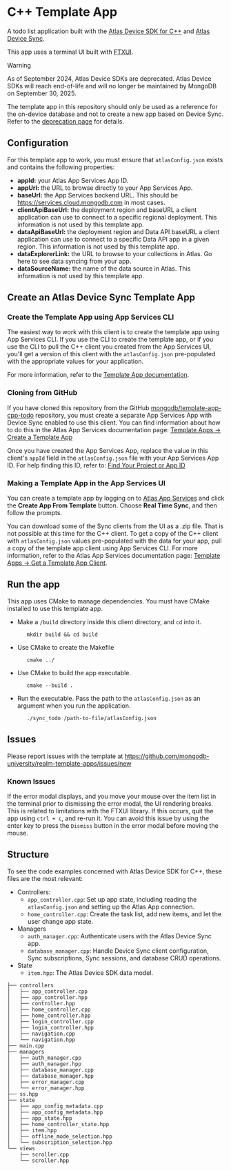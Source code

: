 # C++ Template App

A todo list application built with the [Atlas Device SDK for C++](https://www.mongodb.com/docs/realm/sdk/cpp/) and [Atlas Device Sync](https://www.mongodb.com/docs/atlas/app-services/sync/).

This app uses a terminal UI built with [FTXUI](https://github.com/ArthurSonzogni/FTXUI).

> [!WARNING]
> As of September 2024, Atlas Device SDKs are deprecated. Atlas Device SDKs
> will reach end-of-life and will no longer be maintained by MongoDB on
> September 30, 2025.
>
> The template app in this repository should only be used as a reference for
> the on-device database and not to create a new app based on Device Sync.
> Refer to the [deprecation page](https://www.mongodb.com/docs/atlas/device-sdks/>deprecation/) for details.

## Configuration

For this template app to work, you must ensure that `atlasConfig.json` exists and contains the following properties:

- **appId:** your Atlas App Services App ID.
- **appUrl:** the URL to browse directly to your App Services App.
- **baseUrl:** the App Services backend URL. This should be https://services.cloud.mongodb.com in most cases.
- **clientApiBaseUrl:** the deployment region and baseURL a client application can use to connect to a specific regional
  deployment. This information is not used by this template app.
- **dataApiBaseUrl:** the deployment region and Data API baseURL a client application can use to connect to a specific
  Data API app in a given region. This information is not used by this template app.
- **dataExplorerLink:** the URL to browse to your collections in Atlas. Go here to see data syncing from your app.
- **dataSourceName:** the name of the data source in Atlas. This information is not used by this template app.

## Create an Atlas Device Sync Template App

### Create the Template App using App Services CLI

The easiest way to work with this client is to create the template app using App Services CLI. If you use the CLI to
create the template app, or if you use the CLI to pull the C++ client you created from the App Services UI, you'll get
a version of this client with the `atlasConfig.json` pre-populated with the appropriate values for your application.

For more information, refer to the [Template App documentation](https://www.mongodb.com/docs/atlas/app-services/reference/template-apps/).

### Cloning from GitHub

If you have cloned this repository from the GitHub
[mongodb/template-app-cpp-todo](https://github.com/mongodb/template-app-cpp-todo.git)
repository, you must create a separate App Services App with Device Sync
enabled to use this client. You can find information about how to do this
in the Atlas App Services documentation page:
[Template Apps -> Create a Template App](https://www.mongodb.com/docs/atlas/app-services/reference/template-apps/)

Once you have created the App Services App, replace the value in this client's `appId` field
in the `atlasConfig.json` file with your App Services App ID. For help finding this ID, refer
to: [Find Your Project or App ID](https://www.mongodb.com/docs/atlas/app-services/reference/find-your-project-or-app-id/)

### Making a Template App in the App Services UI

You can create a template app by logging on to [Atlas App Services](https://services.cloud.mongodb.com) and click the
**Create App From Template** button. Choose **Real Time Sync**, and then follow the prompts.

You can download some of the Sync clients from the UI as a .zip file. That is not possible at this time for the C++ client.
To get a copy of the C++ client with `atlasConfig.json` values pre-populated with the data for your app, pull a copy of
the template app client using App Services CLI. For more information, refer to the Atlas App Services documentation page:
[Template Apps -> Get a Template App Client](https://www.mongodb.com/docs/atlas/app-services/reference/template-apps/#get-a-template-app-client).

## Run the app

This app uses CMake to manage dependencies. You must have CMake installed to use this template app.

- Make a `/build` directory inside this client directory, and `cd` into it.

  ```shell
     mkdir build && cd build
  ```

- Use CMake to create the Makefile

  ```shell
     cmake ../
  ```

- Use CMake to build the app executable.

  ```shell
     cmake --build .
  ```

- Run the executable. Pass the path to the `atlasConfig.json` as an argument when you run the application.

  ```shell
     ./sync_todo /path-to-file/atlasConfig.json
  ```

## Issues

Please report issues with the template at https://github.com/mongodb-university/realm-template-apps/issues/new

### Known Issues

If the error modal displays, and you move your mouse over the item list in the terminal prior to dismissing the error
modal, the UI rendering breaks. This is related to limitations with the FTXUI library. If this occurs, quit the app
using `ctrl + c`, and re-run it. You can avoid this issue by using the enter key to press the `Dismiss` button in the
error modal before moving the mouse.

## Structure

To see the code examples concerned with Atlas Device SDK for C++, these files are the most relevant:

- Controllers:
  - `app_controller.cpp`: Set up app state, including reading the `atlasConfig.json` and setting up the Atlas App connection.
  - `home_controller.cpp`: Create the task list, add new items, and let the user change app state.
- Managers
  - `auth_manager.cpp`: Authenticate users with the Atlas Device Sync app.
  - `database_manager.cpp`: Handle Device Sync client configuration, Sync subscriptions, Sync sessions, and database CRUD operations.
- State
  - `item.hpp`: The Atlas Device SDK data model.

```
├── controllers
│   ├── app_controller.cpp
│   ├── app_controller.hpp
│   ├── controller.hpp
│   ├── home_controller.cpp
│   ├── home_controller.hpp
│   ├── login_controller.cpp
│   ├── login_controller.hpp
│   ├── navigation.cpp
│   └── navigation.hpp
├── main.cpp
├── managers
│   ├── auth_manager.cpp
│   ├── auth_manager.hpp
│   ├── database_manager.cpp
│   ├── database_manager.hpp
│   ├── error_manager.cpp
│   └── error_manager.hpp
├── ss.hpp
├── state
│   ├── app_config_metadata.cpp
│   ├── app_config_metadata.hpp
│   ├── app_state.hpp
│   ├── home_controller_state.hpp
│   ├── item.hpp
│   ├── offline_mode_selection.hpp
│   └── subscription_selection.hpp
└── views
    ├── scroller.cpp
    └── scroller.hpp
```
